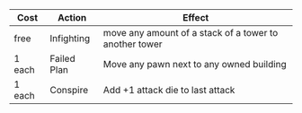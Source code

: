 | Cost   | Action      | Effect                                                 |
| ------ | ----------- | ------------------------------------------------------ |
| free   | Infighting  | move any amount of a stack of a tower to another tower |
| 1 each | Failed Plan | Move any pawn next to any owned building               |
| 1 each | Conspire    | Add +1 attack die to last attack                       |
